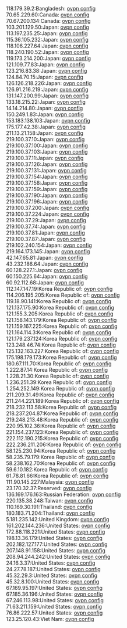 118.179.39.2:Bangladesh: [ovpn config](vpn/118_179_39_2.ovpn)  
70.65.229.60:Canada: [ovpn config](vpn/70_65_229_60.ovpn)  
70.67.200.134:Canada: [ovpn config](vpn/70_67_200_134.ovpn)  
103.201.129.50:Japan: [ovpn config](vpn/103_201_129_50.ovpn)  
113.197.235.25:Japan: [ovpn config](vpn/113_197_235_25.ovpn)  
115.36.105.232:Japan: [ovpn config](vpn/115_36_105_232.ovpn)  
118.106.227.64:Japan: [ovpn config](vpn/118_106_227_64.ovpn)  
118.240.190.52:Japan: [ovpn config](vpn/118_240_190_52.ovpn)  
119.173.214.200:Japan: [ovpn config](vpn/119_173_214_200.ovpn)  
121.109.77.83:Japan: [ovpn config](vpn/121_109_77_83.ovpn)  
123.216.83.38:Japan: [ovpn config](vpn/123_216_83_38.ovpn)  
124.84.70.15:Japan: [ovpn config](vpn/124_84_70_15.ovpn)  
126.126.218.226:Japan: [ovpn config](vpn/126_126_218_226.ovpn)  
126.91.216.219:Japan: [ovpn config](vpn/126_91_216_219.ovpn)  
131.147.200.99:Japan: [ovpn config](vpn/131_147_200_99.ovpn)  
133.18.215.22:Japan: [ovpn config](vpn/133_18_215_22.ovpn)  
14.14.214.80:Japan: [ovpn config](vpn/14_14_214_80.ovpn)  
150.249.1.83:Japan: [ovpn config](vpn/150_249_1_83.ovpn)  
153.183.138.103:Japan: [ovpn config](vpn/153_183_138_103.ovpn)  
175.177.42.38:Japan: [ovpn config](vpn/175_177_42_38.ovpn)  
211.13.21.158:Japan: [ovpn config](vpn/211_13_21_158.ovpn)  
219.100.37.10:Japan: [ovpn config](vpn/219_100_37_10.ovpn)  
219.100.37.100:Japan: [ovpn config](vpn/219_100_37_100.ovpn)  
219.100.37.103:Japan: [ovpn config](vpn/219_100_37_103.ovpn)  
219.100.37.11:Japan: [ovpn config](vpn/219_100_37_11.ovpn)  
219.100.37.126:Japan: [ovpn config](vpn/219_100_37_126.ovpn)  
219.100.37.131:Japan: [ovpn config](vpn/219_100_37_131.ovpn)  
219.100.37.154:Japan: [ovpn config](vpn/219_100_37_154.ovpn)  
219.100.37.158:Japan: [ovpn config](vpn/219_100_37_158.ovpn)  
219.100.37.159:Japan: [ovpn config](vpn/219_100_37_159.ovpn)  
219.100.37.190:Japan: [ovpn config](vpn/219_100_37_190.ovpn)  
219.100.37.196:Japan: [ovpn config](vpn/219_100_37_196.ovpn)  
219.100.37.200:Japan: [ovpn config](vpn/219_100_37_200.ovpn)  
219.100.37.224:Japan: [ovpn config](vpn/219_100_37_224.ovpn)  
219.100.37.29:Japan: [ovpn config](vpn/219_100_37_29.ovpn)  
219.100.37.74:Japan: [ovpn config](vpn/219_100_37_74.ovpn)  
219.100.37.81:Japan: [ovpn config](vpn/219_100_37_81.ovpn)  
219.100.37.87:Japan: [ovpn config](vpn/219_100_37_87.ovpn)  
219.102.240.154:Japan: [ovpn config](vpn/219_102_240_154.ovpn)  
219.164.173.145:Japan: [ovpn config](vpn/219_164_173_145.ovpn)  
42.147.65.81:Japan: [ovpn config](vpn/42_147_65_81.ovpn)  
43.232.186.64:Japan: [ovpn config](vpn/43_232_186_64.ovpn)  
60.128.227.1:Japan: [ovpn config](vpn/60_128_227_1.ovpn)  
60.150.225.64:Japan: [ovpn config](vpn/60_150_225_64.ovpn)  
60.92.112.68:Japan: [ovpn config](vpn/60_92_112_68.ovpn)  
112.147.147.19:Korea Republic of: [ovpn config](vpn/112_147_147_19.ovpn)  
114.206.195.205:Korea Republic of: [ovpn config](vpn/114_206_195_205.ovpn)  
119.18.90.141:Korea Republic of: [ovpn config](vpn/119_18_90_141.ovpn)  
121.137.175.90:Korea Republic of: [ovpn config](vpn/121_137_175_90.ovpn)  
121.155.3.205:Korea Republic of: [ovpn config](vpn/121_155_3_205.ovpn)  
121.158.143.179:Korea Republic of: [ovpn config](vpn/121_158_143_179.ovpn)  
121.159.167.225:Korea Republic of: [ovpn config](vpn/121_159_167_225.ovpn)  
121.164.114.3:Korea Republic of: [ovpn config](vpn/121_164_114_3.ovpn)  
121.179.237.124:Korea Republic of: [ovpn config](vpn/121_179_237_124.ovpn)  
123.248.46.74:Korea Republic of: [ovpn config](vpn/123_248_46_74.ovpn)  
125.132.163.227:Korea Republic of: [ovpn config](vpn/125_132_163_227.ovpn)  
175.198.179.173:Korea Republic of: [ovpn config](vpn/175_198_179_173.ovpn)  
180.67.111.70:Korea Republic of: [ovpn config](vpn/180_67_111_70.ovpn)  
1.222.87.14:Korea Republic of: [ovpn config](vpn/1_222_87_14.ovpn)  
1.228.21.30:Korea Republic of: [ovpn config](vpn/1_228_21_30.ovpn)  
1.236.251.39:Korea Republic of: [ovpn config](vpn/1_236_251_39.ovpn)  
1.254.252.149:Korea Republic of: [ovpn config](vpn/1_254_252_149.ovpn)  
211.209.31.49:Korea Republic of: [ovpn config](vpn/211_209_31_49.ovpn)  
211.244.221.189:Korea Republic of: [ovpn config](vpn/211_244_221_189.ovpn)  
218.232.113.58:Korea Republic of: [ovpn config](vpn/218_232_113_58.ovpn)  
218.237.204.87:Korea Republic of: [ovpn config](vpn/218_237_204_87.ovpn)  
219.248.213.48:Korea Republic of: [ovpn config](vpn/219_248_213_48.ovpn)  
220.95.102.36:Korea Republic of: [ovpn config](vpn/220_95_102_36.ovpn)  
221.154.237.123:Korea Republic of: [ovpn config](vpn/221_154_237_123.ovpn)  
222.112.190.215:Korea Republic of: [ovpn config](vpn/222_112_190_215.ovpn)  
222.236.211.206:Korea Republic of: [ovpn config](vpn/222_236_211_206.ovpn)  
58.125.230.94:Korea Republic of: [ovpn config](vpn/58_125_230_94.ovpn)  
58.235.79.179:Korea Republic of: [ovpn config](vpn/58_235_79_179.ovpn)  
58.238.162.70:Korea Republic of: [ovpn config](vpn/58_238_162_70.ovpn)  
59.6.10.182:Korea Republic of: [ovpn config](vpn/59_6_10_182.ovpn)  
61.78.81.66:Korea Republic of: [ovpn config](vpn/61_78_81_66.ovpn)  
111.90.145.227:Malaysia: [ovpn config](vpn/111_90_145_227.ovpn)  
23.170.32.37:Reserved: [ovpn config](vpn/23_170_32_37.ovpn)  
136.169.176.163:Russian Federation: [ovpn config](vpn/136_169_176_163.ovpn)  
220.135.38.248:Taiwan: [ovpn config](vpn/220_135_38_248.ovpn)  
110.169.30.191:Thailand: [ovpn config](vpn/110_169_30_191.ovpn)  
180.183.71.204:Thailand: [ovpn config](vpn/180_183_71_204.ovpn)  
5.181.235.142:United Kingdom: [ovpn config](vpn/5_181_235_142.ovpn)  
161.202.144.236:United States: [ovpn config](vpn/161_202_144_236.ovpn)  
172.88.118.221:United States: [ovpn config](vpn/172_88_118_221.ovpn)  
198.13.36.179:United States: [ovpn config](vpn/198_13_36_179.ovpn)  
202.182.127.177:United States: [ovpn config](vpn/202_182_127_177.ovpn)  
207.148.91.158:United States: [ovpn config](vpn/207_148_91_158.ovpn)  
208.94.244.242:United States: [ovpn config](vpn/208_94_244_242.ovpn)  
24.16.3.37:United States: [ovpn config](vpn/24_16_3_37.ovpn)  
24.27.78.187:United States: [ovpn config](vpn/24_27_78_187.ovpn)  
45.32.29.3:United States: [ovpn config](vpn/45_32_29_3.ovpn)  
45.32.8.100:United States: [ovpn config](vpn/45_32_8_100.ovpn)  
67.169.95.197:United States: [ovpn config](vpn/67_169_95_197.ovpn)  
67.185.36.196:United States: [ovpn config](vpn/67_185_36_196.ovpn)  
67.246.113.98:United States: [ovpn config](vpn/67_246_113_98.ovpn)  
71.63.211.159:United States: [ovpn config](vpn/71_63_211_159.ovpn)  
76.86.222.57:United States: [ovpn config](vpn/76_86_222_57.ovpn)  
123.25.120.43:Viet Nam: [ovpn config](vpn/123_25_120_43.ovpn)  
